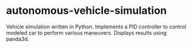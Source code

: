 # autonomous-vehicle-simulation
Vehicle simulation written in Python. Implements a PID controller to control modeled car to perform various maneuvers. Displays results using panda3d.
